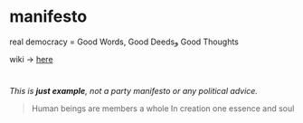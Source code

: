 # manifesto
real democracy = Good Words, Good Deedsو Good Thoughts

wiki -> [here](https://github.com/mosi-sol/manifesto/wiki) 

#

_This is **just example**, not a party manifesto or any political advice._

> Human beings are members a whole In
> creation one essence and soul 
